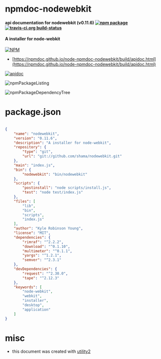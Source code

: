 # npmdoc-nodewebkit

#### api documentation for  nodewebkit (v0.11.6)  [![npm package](https://img.shields.io/npm/v/npmdoc-nodewebkit.svg?style=flat-square)](https://www.npmjs.org/package/npmdoc-nodewebkit) [![travis-ci.org build-status](https://api.travis-ci.org/npmdoc/node-npmdoc-nodewebkit.svg)](https://travis-ci.org/npmdoc/node-npmdoc-nodewebkit)

#### A installer for node-webkit

[![NPM](https://nodei.co/npm/nodewebkit.png?downloads=true&downloadRank=true&stars=true)](https://www.npmjs.com/package/nodewebkit)

- [https://npmdoc.github.io/node-npmdoc-nodewebkit/build/apidoc.html](https://npmdoc.github.io/node-npmdoc-nodewebkit/build/apidoc.html)

[![apidoc](https://npmdoc.github.io/node-npmdoc-nodewebkit/build/screenCapture.buildCi.browser.%252Ftmp%252Fbuild%252Fapidoc.html.png)](https://npmdoc.github.io/node-npmdoc-nodewebkit/build/apidoc.html)

![npmPackageListing](https://npmdoc.github.io/node-npmdoc-nodewebkit/build/screenCapture.npmPackageListing.svg)

![npmPackageDependencyTree](https://npmdoc.github.io/node-npmdoc-nodewebkit/build/screenCapture.npmPackageDependencyTree.svg)



# package.json

```json

{
    "name": "nodewebkit",
    "version": "0.11.6",
    "description": "A installer for node-webkit",
    "repository": {
        "type": "git",
        "url": "git://github.com/shama/nodewebkit.git"
    },
    "main": "index.js",
    "bin": {
        "nodewebkit": "bin/nodewebkit"
    },
    "scripts": {
        "postinstall": "node scripts/install.js",
        "test": "node test/index.js"
    },
    "files": [
        "lib",
        "bin",
        "scripts",
        "index.js"
    ],
    "author": "Kyle Robinson Young",
    "license": "MIT",
    "dependencies": {
        "rimraf": "^2.2.2",
        "download": "^0.1.10",
        "multimeter": "^0.1.1",
        "yargs": "^1.2.1",
        "semver": "^2.3.1"
    },
    "devDependencies": {
        "request": "^2.30.0",
        "tape": "^2.12.3"
    },
    "keywords": [
        "node-webkit",
        "webkit",
        "installer",
        "desktop",
        "application"
    ]
}
```



# misc
- this document was created with [utility2](https://github.com/kaizhu256/node-utility2)

